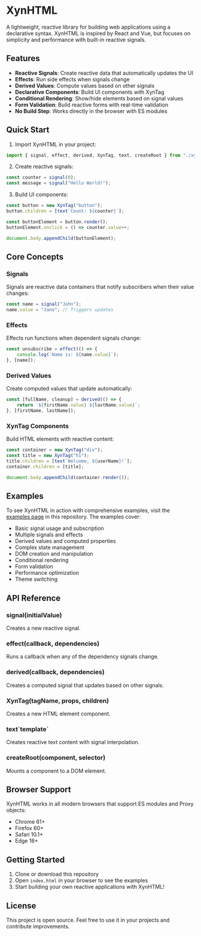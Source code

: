 
# XynHTML

A lightweight, reactive library for building web applications using a declarative syntax. XynHTML is inspired by React and Vue, but focuses on simplicity and performance with built-in reactive signals.

## Features

- **Reactive Signals**: Create reactive data that automatically updates the UI
- **Effects**: Run side effects when signals change
- **Derived Values**: Compute values based on other signals
- **Declarative Components**: Build UI components with XynTag
- **Conditional Rendering**: Show/hide elements based on signal values
- **Form Validation**: Build reactive forms with real-time validation
- **No Build Step**: Works directly in the browser with ES modules

## Quick Start

1. Import XynHTML in your project:

```javascript
import { signal, effect, derived, XynTag, text, createRoot } from "./xyn_html.js";
```

2. Create reactive signals:

```javascript
const counter = signal(0);
const message = signal("Hello World!");
```

3. Build UI components:

```javascript
const button = new XynTag("button");
button.children = [text`Count: ${counter}`];

const buttonElement = button.render();
buttonElement.onclick = () => counter.value++;

document.body.appendChild(buttonElement);
```

## Core Concepts

### Signals
Signals are reactive data containers that notify subscribers when their value changes:

```javascript
const name = signal("John");
name.value = "Jane"; // Triggers updates
```

### Effects
Effects run functions when dependent signals change:

```javascript
const unsubscribe = effect(() => {
    console.log(`Name is: ${name.value}`);
}, [name]);
```

### Derived Values
Create computed values that update automatically:

```javascript
const [fullName, cleanup] = derived(() => {
    return `${firstName.value} ${lastName.value}`;
}, [firstName, lastName]);
```

### XynTag Components
Build HTML elements with reactive content:

```javascript
const container = new XynTag("div");
const title = new XynTag("h1");
title.children = [text`Welcome, ${userName}!`];
container.children = [title];

document.body.appendChild(container.render());
```

## Examples

To see XynHTML in action with comprehensive examples, visit the [examples page](https://jfftck.github.io/XynHTML) in this repository. The examples cover:

- Basic signal usage and subscription
- Multiple signals and effects
- Derived values and computed properties
- Complex state management
- DOM creation and manipulation
- Conditional rendering
- Form validation
- Performance optimization
- Theme switching

## API Reference

### signal(initialValue)
Creates a new reactive signal.

### effect(callback, dependencies)
Runs a callback when any of the dependency signals change.

### derived(callback, dependencies)
Creates a computed signal that updates based on other signals.

### XynTag(tagName, props, children)
Creates a new HTML element component.

### text\`template\`
Creates reactive text content with signal interpolation.

### createRoot(component, selector)
Mounts a component to a DOM element.

## Browser Support

XynHTML works in all modern browsers that support ES modules and Proxy objects:
- Chrome 61+
- Firefox 60+
- Safari 10.1+
- Edge 16+

## Getting Started

1. Clone or download this repository
2. Open `index.html` in your browser to see the examples
3. Start building your own reactive applications with XynHTML!

## License

This project is open source. Feel free to use it in your projects and contribute improvements.
